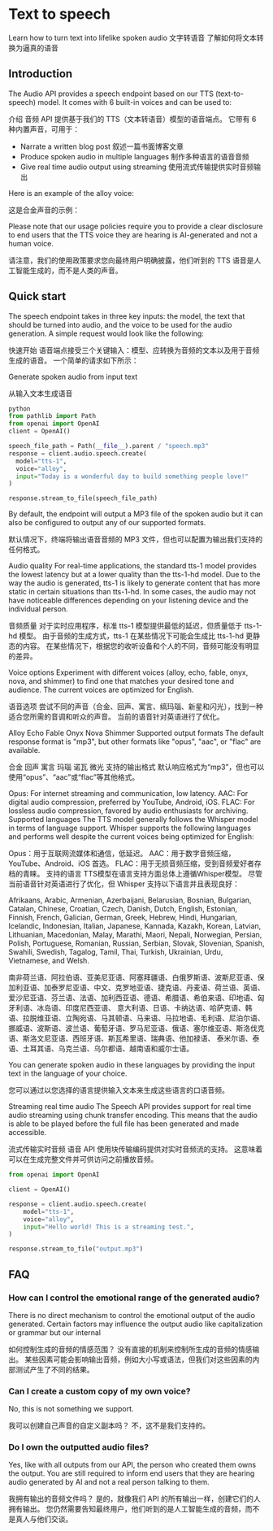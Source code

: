 # Text to speech
Learn how to turn text into lifelike spoken audio
文字转语音
了解如何将文本转换为逼真的语音

## Introduction
The Audio API provides a speech endpoint based on our TTS (text-to-speech) model. It comes with 6 built-in voices and can be used to:

介绍
音频 API 提供基于我们的 TTS（文本转语音）模型的语音端点。 它带有 6 种内置声音，可用于：

- Narrate a written blog post
叙述一篇书面博客文章
- Produce spoken audio in multiple languages
制作多种语言的语音音频
- Give real time audio output using streaming
使用流式传输提供实时音频输出

Here is an example of the alloy voice:

这是合金声音的示例：

Please note that our usage policies require you to provide a clear disclosure to end users that the TTS voice they are hearing is AI-generated and not a human voice.

请注意，我们的使用政策要求您向最终用户明确披露，他们听到的 TTS 语音是人工智能生成的，而不是人类的声音。

## Quick start
The speech endpoint takes in three key inputs: the model, the text that should be turned into audio, and the voice to be used for the audio generation. A simple request would look like the following:

快速开始
语音端点接受三个关键输入：模型、应转换为音频的文本以及用于音频生成的语音。 一个简单的请求如下所示：

Generate spoken audio from input text

从输入文本生成语音

```py
python
from pathlib import Path
from openai import OpenAI
client = OpenAI()

speech_file_path = Path(__file__).parent / "speech.mp3"
response = client.audio.speech.create(
  model="tts-1",
  voice="alloy",
  input="Today is a wonderful day to build something people love!"
)

response.stream_to_file(speech_file_path)
```
By default, the endpoint will output a MP3 file of the spoken audio but it can also be configured to output any of our supported formats.

默认情况下，终端将输出语音音频的 MP3 文件，但也可以配置为输出我们支持的任何格式。

Audio quality
For real-time applications, the standard tts-1 model provides the lowest latency but at a lower quality than the tts-1-hd model. Due to the way the audio is generated, tts-1 is likely to generate content that has more static in certain situations than tts-1-hd. In some cases, the audio may not have noticeable differences depending on your listening device and the individual person.


音频质量
对于实时应用程序，标准 tts-1 模型提供最低的延迟，但质量低于 tts-1-hd 模型。 由于音频的生成方式，tts-1 在某些情况下可能会生成比 tts-1-hd 更静态的内容。 在某些情况下，根据您的收听设备和个人的不同，音频可能没有明显的差异。

Voice options
Experiment with different voices (alloy, echo, fable, onyx, nova, and shimmer) to find one that matches your desired tone and audience. The current voices are optimized for English.

语音选项
尝试不同的声音（合金、回声、寓言、缟玛瑙、新星和闪光），找到一种适合您所需的音调和听众的声音。 当前的语音针对英语进行了优化。

Alloy
Echo
Fable
Onyx
Nova
Shimmer
Supported output formats
The default response format is "mp3", but other formats like "opus", "aac", or "flac" are available.

合金
回声
寓言
玛瑙
诺瓦
微光
支持的输出格式
默认响应格式为“mp3”，但也可以使用“opus”、“aac”或“flac”等其他格式。

Opus: For internet streaming and communication, low latency.
AAC: For digital audio compression, preferred by YouTube, Android, iOS.
FLAC: For lossless audio compression, favored by audio enthusiasts for archiving.
Supported languages
The TTS model generally follows the Whisper model in terms of language support. Whisper supports the following languages and performs well despite the current voices being optimized for English:

Opus：用于互联网流媒体和通信，低延迟。
AAC：用于数字音频压缩，YouTube、Android、iOS 首选。
FLAC：用于无损音频压缩，受到音频爱好者存档的青睐。
支持的语言
TTS模型在语言支持方面总体上遵循Whisper模型。 尽管当前语音针对英语进行了优化，但 Whisper 支持以下语言并且表现良好：

Afrikaans, Arabic, Armenian, Azerbaijani, Belarusian, Bosnian, Bulgarian, Catalan, Chinese, Croatian, Czech, Danish, Dutch, English, Estonian, Finnish, French, Galician, German, Greek, Hebrew, Hindi, Hungarian, Icelandic, Indonesian, Italian, Japanese, Kannada, Kazakh, Korean, Latvian, Lithuanian, Macedonian, Malay, Marathi, Maori, Nepali, Norwegian, Persian, Polish, Portuguese, Romanian, Russian, Serbian, Slovak, Slovenian, Spanish, Swahili, Swedish, Tagalog, Tamil, Thai, Turkish, Ukrainian, Urdu, Vietnamese, and Welsh.

南非荷兰语、阿拉伯语、亚美尼亚语、阿塞拜疆语、白俄罗斯语、波斯尼亚语、保加利亚语、加泰罗尼亚语、中文、克罗地亚语、捷克语、丹麦语、荷兰语、英语、爱沙尼亚语、芬兰语、法语、加利西亚语、德语、希腊语、希伯来语、印地语、匈牙利语、冰岛语、印度尼西亚语、 意大利语、日语、卡纳达语、哈萨克语、韩语、拉脱维亚语、立陶宛语、马其顿语、马来语、马拉地语、毛利语、尼泊尔语、挪威语、波斯语、波兰语、葡萄牙语、罗马尼亚语、俄语、塞尔维亚语、斯洛伐克语、斯洛文尼亚语、西班牙语、斯瓦希里语、瑞典语、他加禄语、 泰米尔语、泰语、土耳其语、乌克兰语、乌尔都语、越南语和威尔士语。

You can generate spoken audio in these languages by providing the input text in the language of your choice.

您可以通过以您选择的语言提供输入文本来生成这些语言的口语音频。

Streaming real time audio
The Speech API provides support for real time audio streaming using chunk transfer encoding. This means that the audio is able to be played before the full file has been generated and made accessible.

流式传输实时音频
语音 API 使用块传输编码提供对实时音频流的支持。 这意味着可以在生成完整文件并可供访问之前播放音频。
```py
from openai import OpenAI

client = OpenAI()

response = client.audio.speech.create(
    model="tts-1",
    voice="alloy",
    input="Hello world! This is a streaming test.",
)

response.stream_to_file("output.mp3")
```

## FAQ
### How can I control the emotional range of the generated audio?
There is no direct mechanism to control the emotional output of the audio generated. Certain factors may influence the output audio like capitalization or grammar but our internal  

如何控制生成的音频的情感范围？
没有直接的机制来控制所生成的音频的情感输出。 某些因素可能会影响输出音频，例如大小写或语法，但我们对这些因素的内部测试产生了不同的结果。

### Can I create a custom copy of my own voice?
No, this is not something we support.

我可以创建自己声音的自定义副本吗？
不，这不是我们支持的。

### Do I own the outputted audio files?
Yes, like with all outputs from our API, the person who created them owns the output. You are still required to inform end users that they are hearing audio generated by AI and not a real person talking to them.


我拥有输出的音频文件吗？
是的，就像我们 API 的所有输出一样，创建它们的人拥有输出。 您仍然需要告知最终用户，他们听到的是人工智能生成的音频，而不是真人与他们交谈。